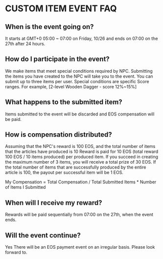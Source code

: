 # CUSTOM ITEM EVENT FAQ

## When is the event going on?
It starts at GMT+0 05:00 ~ 07:00 on Friday, 10/26 and ends on 07:00 on the 27th after 24 hours.

## How do I participate in the event?
We make items that meet special conditions required by NPC. Submitting the items you have created to the NPC will take you to the event.
You can submit up to three items per user.
Special conditions are specific Score ranges. For example, [2-level Wooden Dagger - score 12%~15%]

## What happens to the submitted item?
Items submitted to the event will be discarded and EOS compensation will be paid.

## How is compensation distributed?
Assuming that the NPC's reward is 100 EOS, and the total number of items that the articles have produced is 10
Reward is paid for 10 EOS (total reward 100 EOS / 10 items produced) per produced item.
If you succeed in creating the maximum number of 3 items, you will receive a total prize of 30 EOS.
If the total number of items that are successfully produced by the entire article is 100, the payout per successful item will be 1 EOS.

My Compensation = Total Compensation / Total Submitted Items * Number of Items I Submitted

## When will I receive my reward?
Rewards will be paid sequentially from 07:00 on the 27th, when the event ends.

## Will the event continue?
Yes There will be an EOS payment event on an irregular basis. Please look forward to.
